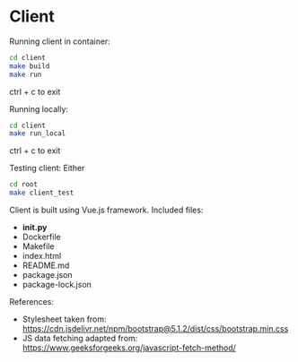 Client
======
Running client in container:
```bash
cd client
make build
make run
```
ctrl + c to exit


Running locally:
```bash
cd client
make run_local
```
ctrl + c to exit

Testing client:
Either
```bash
cd root
make client_test
```

Client is built using Vue.js framework.
Included files:
* __init.py__
* Dockerfile
* Makefile
* index.html
* README.md
* package.json
* package-lock.json

References:

* Stylesheet taken from: https://cdn.jsdelivr.net/npm/bootstrap@5.1.2/dist/css/bootstrap.min.css
* JS data fetching adapted from: https://www.geeksforgeeks.org/javascript-fetch-method/
